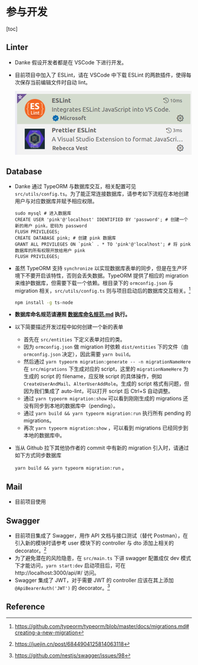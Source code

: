 # 参与开发

[toc]

## Linter

- Danke 假设开发者都是在 VSCode 下进行开发。

- 目前项目中加入了 ESLint，请在 VSCode 中下载 ESLint 的两款插件，使得每次保存当前编辑文件时自动 lint。

  <img src="pics/lint.png">

## Database

- Danke 通过 TypeORM 与数据库交互，相关配置可见 `src/utils/config.ts`。为了能正常连接数据库，请参考如下流程在本地创建用户与对应数据库并赋予相应权限。

  ```
  sudo mysql # 进入数据库
  CREATE USER 'pink'@'localhost' IDENTIFIED BY 'password'; # 创建一个新的用户 pink，密码为 password
  FLUSH PRIVILEGES;
  CREATE DATABASE pink; # 创建 pink 数据库
  GRANT ALL PRIVILEGES ON `pink` . * TO 'pink'@'localhost'; # 将 pink 数据库的所有权限开放给用户 pink
  FLUSH PRIVILEGES;
  ```

- 虽然 TypeORM 支持 `synchronize` 以实现数据库表单的同步，但是在生产环境下不要开启该特性，否则会丢失数据。TypeORM 提供了相应的 migration 来维护数据库，但需要下载一个依赖。根目录下的 `ormconfig.json` 与 migration 相关，`src/utils/config.ts` 则与项目启动后的数据库交互相关。[^migration]

  ```bash
  npm install -g ts-node
  ```

- **数据库命名规范请遵照 [数据库命名规范.md](数据库命名规范.md) 执行。**

- 以下简要描述开发过程中如何创建一个新的表单

  - 首先在 `src/entities` 下定义表单对应的类。
  - 因为 `ormconfig.json` 做 migration 时依赖 `dist/entities` 下的文件（由 `ormconfig.json` 决定），因此需要 `yarn build`。
  - 然后通过 `yarn typeorm migration:generate -- -n migrationNameHere` 在 `src/migrations` 下生成对应的 script，这里的 `migrationNameHere` 为生成的 script 的 filename，应反映 script 的具体操作，例如 `CreateUserAndMail`、`AlterUserAddRole`。生成的 script 格式有问题，但因为我们集成了 auto-lint，可以打开 script 后 Ctrl+S 自动调整。
  - 通过 `yarn typeorm migration:show` 可以看到刚刚生成的 migrations 还没有同步到本地的数据库中（pending）。
  - 通过 `yarn build && yarn typeorm migration:run` 执行所有 pending 的 migrations。
  - 再次 `yarn typeorm migration:show` ，可以看到 migrations 已经同步到本地的数据库中。

- 当从 Github 拉下其他协作者的 commit 中有新的 migration 引入时，请通过如下方式同步数据库

  `yarn build && yarn typeorm migration:run` 。

## Mail

- 目前项目使用 

## Swagger

- 目前项目集成了 Swagger，用作 API 文档与接口测试（替代 Postman），在引入新的模块时请参考 user 模块下的 controller 与 dto 添加上相关的 decorator。[^swagger]
- 为了避免潜在的风险隐患，在 `src/main.ts` 下讲 swagger 配置成仅 dev 模式下才能访问，`yarn start:dev` 启动项目后，可在 http://localhost:3000/api/#/ 访问。
- Swagger 集成了 JWT，对于需要 JWT 的 controller 应该在其上添加 `@ApiBearerAuth('JWT')` 的 decorator。[^swagger-jwt]

## Reference

[^migration]:https://github.com/typeorm/typeorm/blob/master/docs/migrations.md#creating-a-new-migration
[^swagger]:https://juejin.cn/post/6844904125814063118
[^swagger-jwt]:https://github.com/nestjs/swagger/issues/98
